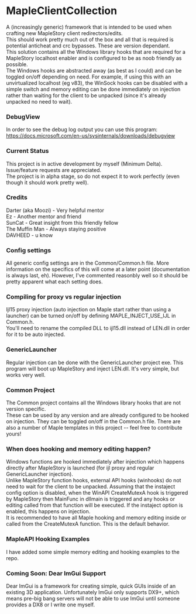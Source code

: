 # MapleClientCollection

A (increasingly generic) framework that is intended to be used when crafting new MapleStory client redirectors/edits.  
This should work pretty much out of the box and all that is required is potential anticheat and crc bypasses. These are version dependant.  
This solution contains all the Windows library hooks that are required for a MapleStory localhost enabler and is configured to be as noob friendly as possible.  
The Windows hooks are abstracted away (as best as I could) and can be toggled on/off depending on need. For example, if using this with an unvirtualized localhost (eg v83), the WinSock hooks can be disabled with a simple switch and memory editing can be done immediately on injection rather than waiting for the client to be unpacked (since it's already unpacked no need to wait).

### DebugView
In order to see the debug log output you can use this program: https://docs.microsoft.com/en-us/sysinternals/downloads/debugview

### Current Status
This project is in active development by myself (Minimum Delta). Issue/feature requests are appreciated.  
The project is in alpha stage, so do not expect it to work perfectly (even though it should work pretty well).  

### Credits
Darter (aka Moozi) 	- Very helpful mentor  
Ez					- Another mentor and friend  
SunCat				- Great insight from this friendly fellow  
The Muffin Man		- Always staying positive  
DAVHEED				- u know 

### Config settings
All generic config settings are in the Common/Common.h file. More information on the specifics of this will come at a later point (documentation is always last, eh). However, I've commented reasonbly well so it should be pretty apparent what each setting does.  

### Compiling for proxy vs regular injection
Ijl15 proxy injection (auto injection on Maple start rather than using a launcher) can be turned on/off by defining MAPLE_INJECT_USE_IJL in Common.h.  
You'll need to rename the compiled DLL to ijl15.dll instead of LEN.dll in order for it to be auto injected.

### GenericLauncher
Regular injection can be done with the GenericLauncher project exe. This program will boot up MapleStory and inject LEN.dll. It's very simple, but works very well.

### Common Project
The Common project contains all the Windows library hooks that are not version specific.  
These can be used by any version and are already configured to be hooked on injection. They can be toggled on/off in the Common.h file.
There are also a number of Maple templates in this project -- feel free to contribute yours!

### When does hooking and memory editing happen?
Windows functions are hooked immediately after injection which happens directly after MapleStory is launched (for ijl proxy and regular GenericLauncher injection).  
Unlike MapleStory function hooks, external API hooks (winhooks) do not need to wait for the client to be unpacked. Assuming that the instaject config option is disabled, when the WinAPI CreateMutexA hook is triggered by MapleStory then MainFunc in dllmain is triggered and any hooks or editing called from that function will be executed. If the instaject option is enabled, this happens on injection.  
It is recommended to have all Maple hooking and memory editing inside or called from the CreateMutexA function. This is the default behavior.  

### MapleAPI Hooking Examples
I have added some simple memory editing and hooking examples to the repo.

### Coming Soon: Dear ImGui Support
Dear ImGui is a framework for creating simple, quick GUIs inside of an existing 3D application.
Unfortunately ImGui only supports DX9+, which means pre-big bang servers will not be able to use ImGui until someone provides a DX8 or I write one myself.